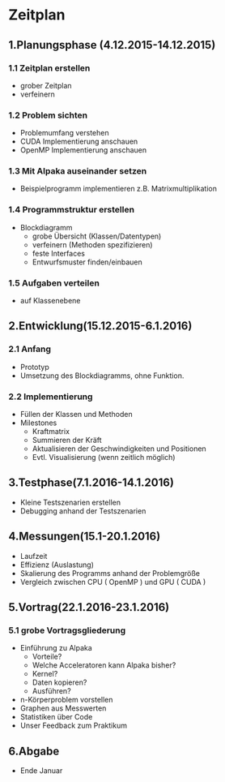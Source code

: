 # Zeitplan

## 1.Planungsphase (4.12.2015-14.12.2015)
### 1.1 Zeitplan erstellen
- grober Zeitplan
- verfeinern
### 1.2 Problem sichten
- Problemumfang verstehen
- CUDA Implementierung anschauen
- OpenMP Implementierung anschauen
### 1.3 Mit Alpaka auseinander setzen
- Beispielprogramm implementieren z.B. Matrixmultiplikation
### 1.4 Programmstruktur erstellen
- Blockdiagramm
    - grobe Übersicht (Klassen/Datentypen)
    - verfeinern (Methoden spezifizieren)
    - feste Interfaces
    - Entwurfsmuster finden/einbauen
### 1.5 Aufgaben verteilen
- auf Klassenebene
## 2.Entwicklung(15.12.2015-6.1.2016)
### 2.1 Anfang
- Prototyp
- Umsetzung des Blockdiagramms, ohne Funktion.
### 2.2 Implementierung
- Füllen der Klassen und Methoden
- Milestones
    - Kraftmatrix
    - Summieren der Kräft
    - Aktualisieren der Geschwindigkeiten und Positionen
    - Evtl. Visualisierung (wenn zeitlich möglich)
## 3.Testphase(7.1.2016-14.1.2016)
- Kleine Testszenarien erstellen
- Debugging anhand der Testszenarien
## 4.Messungen(15.1-20.1.2016)
- Laufzeit
- Effizienz (Auslastung)
- Skalierung des Programms anhand der Problemgröße
- Vergleich zwischen CPU ( OpenMP ) und GPU ( CUDA )
## 5.Vortrag(22.1.2016-23.1.2016)
### 5.1 grobe Vortragsgliederung
- Einführung zu Alpaka
    - Vorteile?
    - Welche Acceleratoren kann Alpaka bisher?
    - Kernel?
    - Daten kopieren?
    - Ausführen?
- n-Körperproblem vorstellen
- Graphen aus Messwerten
- Statistiken über Code
- Unser Feedback zum Praktikum
## 6.Abgabe
- Ende Januar
